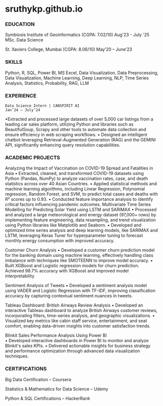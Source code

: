 # sruthykp.github.io
### EDUCATION
  Symbiosis Institute of Geoinformatics (CGPA: 7.02/10)                                                                                             Aug'23 - July '25
   MSc. Data Science
                                                                                                                                                                                               
   St. Xaviers College, Mumbai (CGPA: 8.06/10)                                                                                                     May’20 – June’23
 ### SKILLS
 
Python, R, SQL, Power BI, MS Excel, Data Visualization, Data Preprocessing, Data Visualization, Machine Learning, Deep Learning, NLP, Time Series Analysis, Statistics, Probability, RAG, LLM 
### EXPERIENCE
    Data Science Intern | CANSPIRIT AI                                                                                                                       Jan’24 – July’24  
•Extracted and processed large datasets of over 5,000 car listings from a leading car sales platform, utilizing Python and libraries such as BeautifulSoup, Scrapy and other tools to automate data collection and ensure efficiency in web scraping workflows.
• Designed an intelligent chatbot leveraging Retrieval-Augmented Generation (RAG) and the GEMINI API, significantly enhancing query resolution capabilities. 

 ### ACADEMIC PROJECTS                                 
Analyzing the Impact of Vaccination on COVID-19 Spread and Fatalities in Asia
•	Extracted, cleaned, and transformed COVID-19 datasets using Python (Pandas, NumPy) to analyze vaccination rates, case, and death statistics across over 40 Asian Countries.
•	Applied statistical methods and machine learning algorithms, including Linear Regression, Polynomial regression, Random Forest, and SVM, to predict total cases and deaths with R² scores up to 0.93.
•	Conducted feature importance analysis to identify critical factors influencing pandemic outcomes. 
 Multivariate Time Series Modelling for Predicting Solar Yield using LSTM and SARIMAX
•	Processed and analyzed a large meteorological and energy dataset (97,000+ rows) by implementing feature engineering, data resampling, and trend visualization using Python libraries like Matplotlib and Seaborn.
•	Developed and optimized time series analysis and deep learning models, like SARIMAX and LSTM, leveraging Keras Tuner for hyperparameter tuning to forecast monthly energy consumption with improved accuracy.

 Customer Churn Analysis
•	Developed a customer churn prediction model for the banking domain using machine learning, effectively handling class imbalance with techniques like SMOTEENN to improve model accuracy.
•	Built XGBoost and Logistic regression models for churn prediction. Achieved 98.7% accuracy with XGBoost and improved model interpretability

 Sentiment Analysis of Tweets 
•	Developed a sentiment analysis model using VADER and Logistic Regression with TF-IDF, improving classification accuracy by capturing contextual sentiment nuances in tweets.


Tableau Dashboard: British Airways Review Analysis
•	Developed an interactive Tableau dashboard to analyze British Airways customer reviews, incorporating filters, time-series analysis, and geographic visualizations.
•	Visualized key metrics like cabin staff service, entertainment, and seat comfort, enabling data-driven insights into customer satisfaction trends.

Blinkit Sales Performance Analysis Using Power BI  
• Developed interactive dashboards in Power BI to monitor and analyze Blinkit's sales KPIs. 
• Delivered actionable insights for business strategy and performance optimization through advanced 
data visualization techniques.

### CERTIFICATIONS
Big Data Certification – Coursera

Statistics & Mathematics for Data Science – Udemy

Python & SQL Certifications – HackerRank
